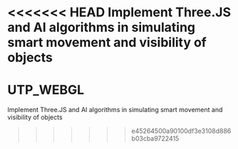 <<<<<<< HEAD
Implement Three.JS and AI algorithms in simulating smart movement and visibility of objects
=======
# UTP_WEBGL
Implement Three.JS and AI algorithms in simulating smart movement and visibility of objects
>>>>>>> e45264500a90100df3e3108d886b03cba9722415

